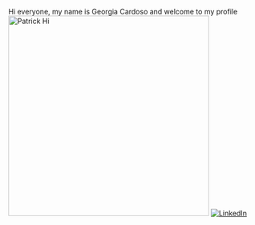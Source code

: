 Hi everyone, my name is Georgia Cardoso and welcome to my profile
<img aling="center" alt="Patrick Hi" width="400" src="https://media3.giphy.com/media/v1.Y2lkPTc5MGI3NjExdm9tYnF5dmkxZXI3cGV0ZHQ2OTM1emM1aTNtYmRtdzRkZ3pwbjk2bSZlcD12MV9pbnRlcm5hbF9naWZfYnlfaWQmY3Q9Zw/3ogwFGEHrVxusDbDjO/giphy.gif">
[![LinkedIn](https://img.shields.io/badge/LinkedIn-0077B5?style=for-the-badge&logo=linkedin&logoColor=white)](https://www.linkedin.com/in/georgia-cardoso-a895161a3/)
